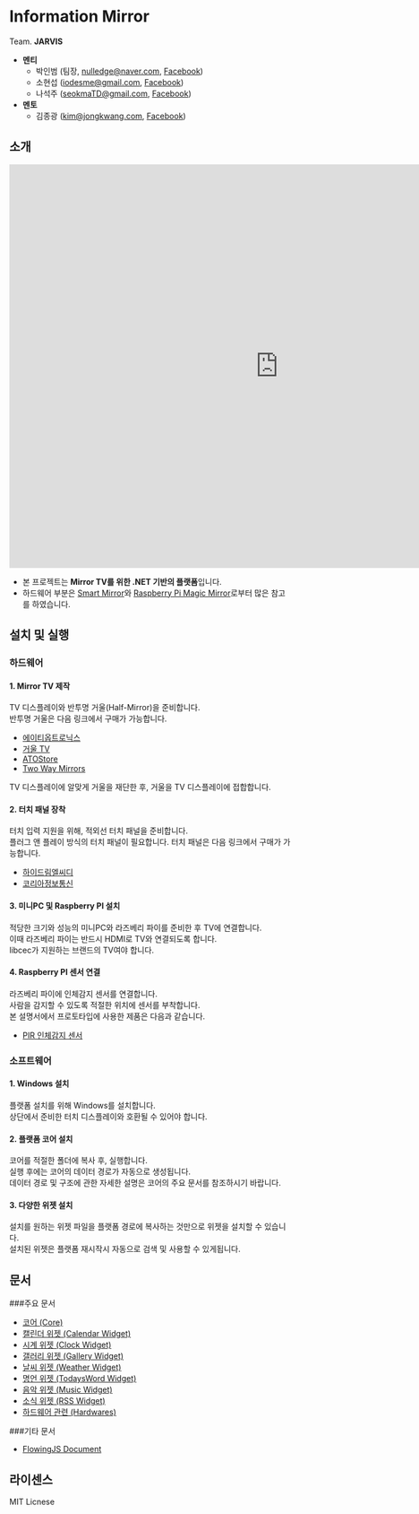 ﻿# Information Mirror
Team. **JARVIS**

* **멘티**
	* 박인범 (팀장, [nulledge@naver.com](mailTo:nulledge@naver.com), [Facebook](https://www.facebook.com/inbum.park.58))
	* 소현섭 ([iodesme@gmail.com](mailTo:iodesme@gmail.com), [Facebook](https://www.facebook.com/profile.php?id=100009172387549))
	* 나석주 ([seokmaTD@gmail.com](mailTo:seokmaTD@gmail.com), [Facebook](https://www.facebook.com/seokma))
* **멘토**
	* 김종광 ([kim@jongkwang.com](mailTo:kim@jongkwang.com), [Facebook](https://www.facebook.com/kimjongkwang))


## 소개

<iframe width="960" height="720" src="https://www.youtube.com/embed/THxZh55u7LA?rel=0" frameborder="0" allowfullscreen></iframe>

* 본 프로젝트는 **Mirror TV를 위한 .NET 기반의 플랫폼**입니다.
* 하드웨어 부분은 [Smart Mirror](https://www.kickstarter.com/projects/513673859/smartmirror)와 [Raspberry Pi Magic Mirror](http://michaelteeuw.nl/post/84026273526/and-there-it-is-the-end-result-of-the-magic)로부터 많은 참고를 하였습니다.


## 설치 및 실행
### 하드웨어
#### 1. Mirror TV 제작
TV 디스플레이와 반투명 거울(Half-Mirror)을 준비합니다.  
반투명 거울은 다음 링크에서 구매가 가능합니다.

* [에이티옵트로닉스](http://www.atoptronics.com/)
* [거울 TV](http://mirrortv.nemocom.kr/sub/sub0101.php)
* [ATOStore](http://www.atostore.com/index.html)
* [Two Way Mirrors](http://www.twowaymirrors.com/tvmirror/)

TV 디스플레이에 알맞게 거울을 재단한 후, 거울을 TV 디스플레이에 접합합니다.

#### 2. 터치 패널 장착
터치 입력 지원을 위해, 적외선 터치 패널을 준비합니다.  
플러그 앤 플레이 방식의 터치 패널이 필요합니다.
터치 패널은 다음 링크에서 구매가 가능합니다.

* [하이드림엘씨디](http://itempage3.auction.co.kr/DetailView.aspx?ItemNo=A603955734&frm3=V2)
* [코리아정보통신](http://itempage3.auction.co.kr/DetailView.aspx?ItemNo=A514733995&frm3=V2)

#### 3. 미니PC 및 Raspberry PI 설치
적당한 크기와 성능의 미니PC와 라즈베리 파이를 준비한 후 TV에 연결합니다.  
이때 라즈베리 파이는 반드시 HDMI로 TV와 연결되도록 합니다.  
libcec가 지원하는 브랜드의 TV여야 합니다.

#### 4. Raspberry PI 센서 연결
라즈베리 파이에 인체감지 센서를 연결합니다.  
사람을 감지할 수 있도록 적절한 위치에 센서를 부착합니다.  
본 설명서에서 프로토타입에 사용한 제품은 다음과 같습니다.

* [PIR 인체감지 센서](http://www.artrobot.co.kr/front/php/product.php?product_no=757&main_cate_no=&display_group=)


### 소프트웨어
#### 1. Windows 설치
플랫폼 설치를 위해 Windows를 설치합니다.  
상단에서 준비한 터치 디스플레이와 호환될 수 있어야 합니다.

#### 2. 플랫폼 코어 설치
코어를 적절한 폴더에 복사 후, 실행합니다.  
실행 후에는 코어의 데이터 경로가 자동으로 생성됩니다.  
데이터 경로 및 구조에 관한 자세한 설명은 코어의 주요 문서를 참조하시기 바랍니다.

#### 3. 다양한 위젯 설치
설치를 원하는 위젯 파일을 플랫폼 경로에 복사하는 것만으로 위젯을 설치할 수 있습니다.  
설치된 위젯은 플랫폼 재시작시 자동으로 검색 및 사용할 수 있게됩니다.

## 문서
###주요 문서
* [코어 (Core)](https://github.com/1step6thswmaestro/12/blob/master/docs/Core.md)
* [캘린더 위젯 (Calendar Widget)](https://github.com/1step6thswmaestro/12/blob/master/docs/CalendarWidget.md)
* [시계 위젯 (Clock Widget)](https://github.com/1step6thswmaestro/12/blob/master/docs/ClockWidget.md)
* [갤러리 위젯 (Gallery Widget)](https://github.com/1step6thswmaestro/12/blob/master/docs/GalleryWidget.md)
* [날씨 위젯 (Weather Widget)](https://github.com/1step6thswmaestro/12/blob/master/docs/WeatherWidget.md)
* [명언 위젯 (TodaysWord Widget)](https://github.com/1step6thswmaestro/12/blob/master/docs/TodaysWordWidget.md)
* [음악 위젯 (Music Widget)](https://github.com/1step6thswmaestro/12/blob/master/docs/MusicWidget.md)
* [소식 위젯 (RSS Widget)](https://github.com/1step6thswmaestro/12/blob/master/docs/RSSWidget.md)
* [하드웨어 관련 (Hardwares)](https://github.com/1step6thswmaestro/12/blob/master/docs/Hardware.md)

###기타 문서
* [FlowingJS Document](https://github.com/1step6thswmaestro/12/tree/master/widgets/weather/libs)


## 라이센스
MIT Licnese
